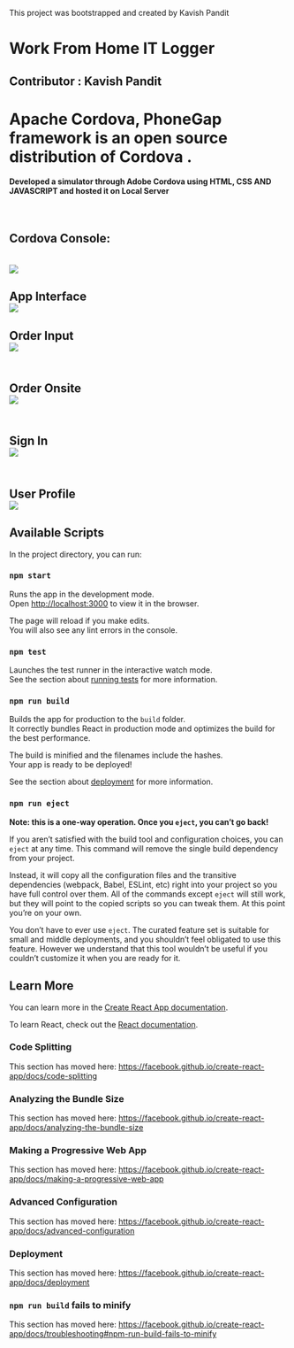 This project was bootstrapped and created by Kavish Pandit

# Work From Home IT Logger

## Contributor : Kavish Pandit 
<H1>Apache Cordova, PhoneGap framework is an open source distribution of Cordova .
<br>
<h4>Developed a simulator through Adobe Cordova using HTML, CSS AND JAVASCRIPT and hosted it on Local Server</h4>
<br>
<h2>Cordova Console:</h2>
<br>
<img src="https://github.com/beastgetssavvy13/wfh-it-logger-app/images/1.png"/>
</br>
<h2>App Interface<br>
<img src="https://github.com/beastgetssavvy13/phonegap/blob/master/sample%20raw/1.JPG"/>
</br>
<h2>Order Input<br>
<img src="https://github.com/beastgetssavvy13/phonegap/blob/master/sample%20raw/6.JPG"/>
</br>
<br>
<h2>Order Onsite<br>
<img src="https://github.com/beastgetssavvy13/phonegap/blob/master/sample%20raw/3.JPG"/>
</br>
<br>
<h2>Sign In<br>
<img src="https://github.com/beastgetssavvy13/phonegap/blob/master/sample%20raw/4.JPG"/>
</br>
<br>
<h2>User Profile<br>
<img src="https://github.com/beastgetssavvy13/phonegap/blob/master/sample%20raw/5.JPG"/>
</br>

## Available Scripts

In the project directory, you can run:

### `npm start`

Runs the app in the development mode.<br />
Open [http://localhost:3000](http://localhost:3000) to view it in the browser.

The page will reload if you make edits.<br />
You will also see any lint errors in the console.

### `npm test`

Launches the test runner in the interactive watch mode.<br />
See the section about [running tests](https://facebook.github.io/create-react-app/docs/running-tests) for more information.

### `npm run build`

Builds the app for production to the `build` folder.<br />
It correctly bundles React in production mode and optimizes the build for the best performance.

The build is minified and the filenames include the hashes.<br />
Your app is ready to be deployed!

See the section about [deployment](https://facebook.github.io/create-react-app/docs/deployment) for more information.

### `npm run eject`

**Note: this is a one-way operation. Once you `eject`, you can’t go back!**

If you aren’t satisfied with the build tool and configuration choices, you can `eject` at any time. This command will remove the single build dependency from your project.

Instead, it will copy all the configuration files and the transitive dependencies (webpack, Babel, ESLint, etc) right into your project so you have full control over them. All of the commands except `eject` will still work, but they will point to the copied scripts so you can tweak them. At this point you’re on your own.

You don’t have to ever use `eject`. The curated feature set is suitable for small and middle deployments, and you shouldn’t feel obligated to use this feature. However we understand that this tool wouldn’t be useful if you couldn’t customize it when you are ready for it.

## Learn More

You can learn more in the [Create React App documentation](https://facebook.github.io/create-react-app/docs/getting-started).

To learn React, check out the [React documentation](https://reactjs.org/).

### Code Splitting

This section has moved here: https://facebook.github.io/create-react-app/docs/code-splitting

### Analyzing the Bundle Size

This section has moved here: https://facebook.github.io/create-react-app/docs/analyzing-the-bundle-size

### Making a Progressive Web App

This section has moved here: https://facebook.github.io/create-react-app/docs/making-a-progressive-web-app

### Advanced Configuration

This section has moved here: https://facebook.github.io/create-react-app/docs/advanced-configuration

### Deployment

This section has moved here: https://facebook.github.io/create-react-app/docs/deployment

### `npm run build` fails to minify

This section has moved here: https://facebook.github.io/create-react-app/docs/troubleshooting#npm-run-build-fails-to-minify
